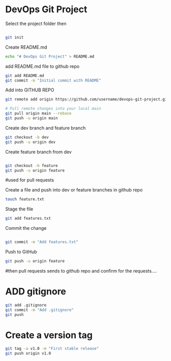 # DevOps Git Project

Select the project folder
then 
```bash

git init 
```
Create README.md
```bash
echo "# DevOps Git Project" > README.md
```
add README.md file to github repo
```bash
git add README.md
git commit -m "Initial commit with README"
```
Add into GITHUB REPO 
```bash
git remote add origin https://github.com/username/devops-git-project.git

# Pull remote changes into your local main
git pull origin main --rebase
git push -u origin main
```
Create dev branch and feature branch 
```bash
git checkout -b dev
git push -u origin dev
```
Create feature branch from dev
```bash

git checkout -b feature
git push -u origin feature
```
#used for pull requests

Create a file and push into dev or feature branches in github repo

```bash
touch feature.txt
```
Stage the file
```bash
git add features.txt
```
Commit the change
```bash

git commit -m "Add features.txt"
```

Push to GitHub
```bash
git push -u origin feature
```
#then pull requests sends to github repo and confirm for the requests....

# ADD gitignore
```bash
git add .gitignore
git commit -m "Add .gitignore"
git push
```

# Create a version tag
```bash
git tag -a v1.0 -m "First stable release"
git push origin v1.0
```




